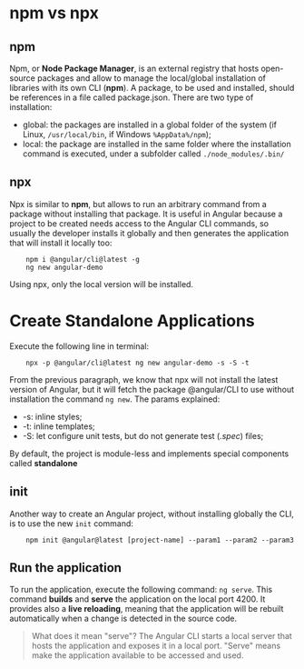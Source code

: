 # npm vs npx

## npm

Npm, or **Node Package Manager**, is an external registry that hosts open-source packages and allow to manage the local/global installation of libraries with its own CLI (**npm**). A package, to be used and installed, should be references in a file called package.json. There are two type of installation:

- global: the packages are installed in a global folder of the system (if Linux, `/usr/local/bin`, if Windows `%AppData%/npm`);
- local: the package are installed in the same folder where the installation command is executed, under a subfolder called `./node_modules/.bin/`

## npx

Npx is similar to **npm**, but allows to run an arbitrary command from a package without installing that package. It is useful in Angular because a project to be created needs access to the Angular CLI commands, so usually the developer installs it globally and then generates the application that will install it locally too:

```
    npm i @angular/cli@latest -g
    ng new angular-demo
```

Using npx, only the local version will be installed.

# Create Standalone Applications

Execute the following line in terminal:

```
    npx -p @angular/cli@latest ng new angular-demo -s -S -t
```

From the previous paragraph, we know that npx will not install the latest version of Angular, but it will fetch the package @angular/CLI to use without installation the command `ng new`.
The params explained:

- -s: inline styles;
- -t: inline templates;
- -S: let configure unit tests, but do not generate test (_.spec_) files;

By default, the project is module-less and implements special components called **standalone**

## init

Another way to create an Angular project, without installing globally the CLI, is to use the new `init` command:

```
    npm init @angular@latest [project-name] --param1 --param2 --param3
```

## Run the application

To run the application, execute the following command: `ng serve`. This command **builds** and **serve** the application on the local port 4200. It provides also a **live reloading**, meaning that the application will be rebuilt automatically when a change is detected in the source code.

> What does it mean "serve"?
> The Angular CLI starts a local server that hosts the application and exposes it in a local port. "Serve" means make the application available to be accessed and used.
